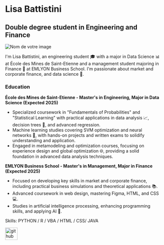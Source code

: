 # Lisa Battistini
## Double degree student in Engineering and Finance

![Nom de votre image](https://drive.google.com/uc?export=view&id=1J3IDh_brk-buqblSqT6U7QrF8E_zusmx)

I'm Lisa Battistini, an engineering student 🎓 with a major in Data Science 📊 at École des Mines de Saint-Etienne and a management student majoring in Finance 💼 at EMLYON Business School. I'm passionate about market and corporate finance, and data science 🚀.

### Education

**École des Mines de Saint-Etienne - Master's in Engineering, Major in Data Science (Expected 2025)**

- Specialized coursework in "Fundamentals of Probabilities" and "Statistical Learning" with practical applications in data analysis 📈, decision trees 🌳, and advanced regression.
- Machine learning studies covering SVM optimization and neural networks 🧠, with hands-on projects and written exams to solidify understanding and application.
- Engaged in metamodeling and optimization courses, focusing on experience design and global optimization 🌐, providing a solid foundation in advanced data analysis techniques.

**EMLYON Business School - Master's in Management, Major in Finance (Expected 2025)**

- Focused on developing key skills in market and corporate finance, including practical business simulations and theoretical applications 📚.
- Advanced coursework in web design, mastering Figma, HTML, and CSS 💻.
- Studies in artificial intelligence processing, enhancing programming skills, and applying AI 🤖.

Skills: PYTHON / R / VBA / HTML / CSS/ JAVA

<img src='https://cdn.jsdelivr.net/npm/simple-icons@3.0.1/icons/github.svg' alt='github' height='40'>
